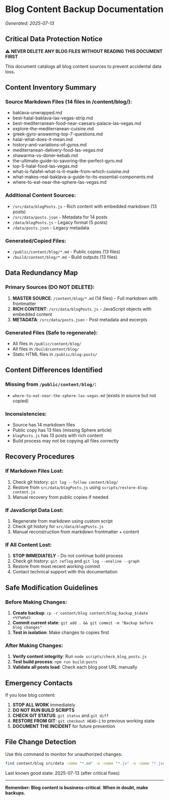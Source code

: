# Blog Content Backup Documentation
*Generated: 2025-07-13*

## Critical Data Protection Notice
⚠️ **NEVER DELETE ANY BLOG FILES WITHOUT READING THIS DOCUMENT FIRST**

This document catalogs all blog content sources to prevent accidental data loss.

## Content Inventory Summary

### Source Markdown Files (14 files in /content/blog/):
- baklava-unwrapped.md
- best-halal-baklava-las-vegas-strip.md
- best-mediterranean-food-near-caesars-palace-las-vegas.md
- explore-the-mediterranean-cuisine.md
- greek-gyro-answering-top-7-questions.md
- halal-what-does-it-mean.md
- history-and-variations-of-gyros.md
- mediterranean-delivery-food-las-vegas.md
- shawarma-vs-doner-kebab.md
- the-ultimate-guide-to-savoring-the-perfect-gyro.md
- top-5-halal-food-las-vegas.md
- what-is-falafel-what-is-it-made-from-which-cuisine.md
- what-makes-real-baklava-a-guide-to-its-essential-components.md
- where-to-eat-near-the-sphere-las-vegas.md

### Additional Content Sources:
- `/src/data/blogPosts.js` - Rich content with embedded markdown (13 posts)
- `/src/data/posts.json` - Metadata for 14 posts
- `/data/blogPosts.js` - Legacy format (5 posts)
- `/data/posts.json` - Legacy metadata

### Generated/Copied Files:
- `/public/content/blog/*.md` - Public copies (13 files)
- `/build/content/blog/*.md` - Build outputs (13 files)

## Data Redundancy Map

### Primary Sources (DO NOT DELETE):
1. **MASTER SOURCE**: `/content/blog/*.md` (14 files) - Full markdown with frontmatter
2. **RICH CONTENT**: `/src/data/blogPosts.js` - JavaScript objects with embedded content
3. **METADATA**: `/src/data/posts.json` - Post metadata and excerpts

### Generated Files (Safe to regenerate):
- All files in `/public/content/blog/`
- All files in `/build/content/blog/`
- Static HTML files in `/public/blog-posts/`

## Content Differences Identified

### Missing from `/public/content/blog/`:
- `where-to-eat-near-the-sphere-las-vegas.md` (exists in source but not copied)

### Inconsistencies:
- Source has 14 markdown files
- Public copy has 13 files (missing Sphere article)
- `blogPosts.js` has 13 posts with rich content
- Build process may not be copying all files correctly

## Recovery Procedures

### If Markdown Files Lost:
1. Check git history: `git log --follow content/blog/`
2. Restore from `src/data/blogPosts.js` using `scripts/restore-blog-content.js`
3. Manual recovery from public copies if needed

### If JavaScript Data Lost:
1. Regenerate from markdown using custom script
2. Check git history for `src/data/blogPosts.js`
3. Manual reconstruction from markdown frontmatter + content

### If All Content Lost:
1. **STOP IMMEDIATELY** - Do not continue build process
2. Check git history: `git reflog` and `git log --oneline --graph`
3. Restore from most recent working commit
4. Contact technical support with this documentation

## Safe Modification Guidelines

### Before Making Changes:
1. **Create backup**: `cp -r content/blog content/blog_backup_$(date +%Y%m%d)`
2. **Commit current state**: `git add . && git commit -m "Backup before blog changes"`
3. **Test in isolation**: Make changes to copies first

### After Making Changes:
1. **Verify content integrity**: Run `node scripts/check_blog_posts.js`
2. **Test build process**: `npm run build:posts`
3. **Validate all posts load**: Check each blog post URL manually

## Emergency Contacts

If you lose blog content:
1. **STOP ALL WORK** immediately
2. **DO NOT RUN BUILD SCRIPTS**
3. **CHECK GIT STATUS**: `git status` and `git diff`
4. **RESTORE FROM GIT**: `git checkout HEAD~1` to previous working state
5. **DOCUMENT THE INCIDENT** for future prevention

## File Change Detection

Use this command to monitor for unauthorized changes:
```bash
find content/blog src/data -name "*.md" -o -name "*.js" -o -name "*.json" | xargs ls -la
```

Last known good state: 2025-07-13 (after critical fixes)

---
**Remember: Blog content is business-critical. When in doubt, make backups.**